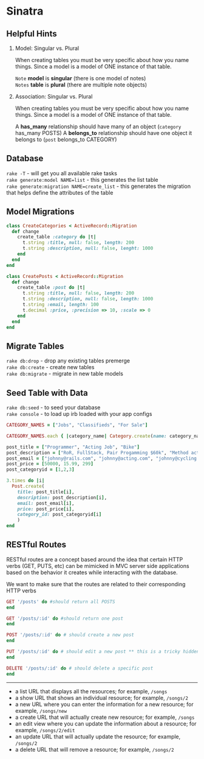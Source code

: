 # Sinatra

## Helpful Hints

1. Model: Singular vs. Plural 

	When creating tables you must be very specific about how you name things. Since a model is a model of ONE instance of that table.

	`Note` **model** is **singular** (there is one model of notes)<br> 
	`Notes` **table** is **plural** (there are multiple note objects)

2. Association: Singular vs. Plural

	When creating tables you must be very specific about how you name things. Since a model is a model of ONE instance of that table.
		
	A **has_many** relationship should have many of an object (`category` has_many POSTS) 
	A **belongs_to** relationship should have one object it belongs to (`post` belongs_to CATEGORY)

## Database

`rake -T` - will get you all available rake tasks <br>
`rake generate:model NAME=list` - this generates the list table<br>
`rake generate:migration NAME=create_list` - this generates the migration that helps define the attributes of the table

## Model Migrations
```ruby
class CreateCategories < ActiveRecord::Migration
  def change
    create_table :category do |t|
      t.string :title, null: false, length: 200
      t.string :description, null: false, lenght: 1000
    end
  end
end
```

```ruby
class CreatePosts < ActiveRecord::Migration
  def change
    create_table :post do |t|
      t.string :title, null: false, length: 200
      t.string :description, null: false, length: 1000
      t.string :email, length: 100
      t.decimal :price, :precision => 10, :scale => 0
    end
  end
end
```

## Migrate Tables

`rake db:drop` - drop any existing tables premerge <br>
`rake db:create` - create new tables <br>
`rake db:migrate` - migrate in new table models 


## Seed Table with Data
`rake db:seed` - to seed your database <br>
`rake console` - to load up irb loaded with your app configs 

```ruby
CATEGORY_NAMES = ["Jobs", "Classifieds", "For Sale"]

CATEGORY_NAMES.each { |category_name| Category.create(name: category_name)}

post_title = ["Programmer", "Acting Job", "Bike"]
post_description = ["RoR, FullStack, Pair Progamming $60k", "Method actor required", "Used bike like new"]
post_email = ["johnny@rails.com", "johnny@acting.com", "johnny@cycling.com"]
post_price = [50000, 15.99, 299]
post_categoryid = [1,2,3]

3.times do |i|
  Post.create(
    title: post_title[i],
    description: post_description[i],
    email: post_email[i],
    price: post_price[i],
    category_id: post_categoryid[i]
    )
end
```

## RESTful Routes
RESTful routes are a concept based around the idea that certain HTTP verbs (GET, PUTS, etc) can be mimicked in MVC server side applications based on the behavior it creates while interacting with the database.

We want to make sure that the routes are related to their corresponding HTTP verbs

```ruby
GET '/posts' do #should return all POSTS
end

GET '/posts/:id' do #should return one post
end

POST '/posts/:id' do # should create a new post
end

PUT '/posts/:id' do # should edit a new post ** this is a tricky hidden command since html does not support this so check up on the documnetation
end

DELETE '/posts/:id' do # should delete a specific post
end
```
***

- a list URL that displays all the resources; for example, `/songs`
- a show URL that shows an individual resource; for example, `/songs/2`
- a new URL where you can enter the information for a new resource; for example, `/songs/new`
- a create URL that will actually create new resource; for example, `/songs`
- an edit view where you can update the information about a resource; for example, `/songs/2/edit`
- an update URL that will actually update the resource; for example, `/songs/2`
- a delete URL that will remove a resource; for example, `/songs/2`

















